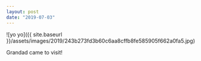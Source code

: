 ```yaml
---
layout: post
date: "2019-07-03"
---
```


![yo yo]({{ site.baseurl }}/assets/images/2019/243b273fd3b60c6aa8cffb8fe585905f662a0fa5.jpg)

Grandad came to visit!
